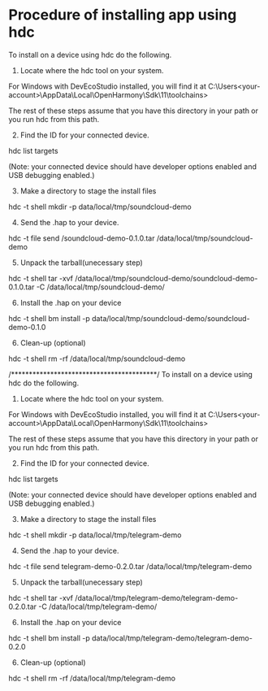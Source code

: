 # Procedure of installing app using hdc

To install on a device using hdc do the following.

1. Locate where the hdc tool on your system.

For Windows with DevEcoStudio installed, you will find it at C:\Users\<your-account>\AppData\Local\OpenHarmony\Sdk\11\toolchains>

The rest of these steps assume that you have this directory in your path or you run hdc from this path.

2. Find the ID for your connected device.

hdc list targets

(Note: your connected device should have developer options enabled and USB debugging enabled.)

3. Make a directory to stage the install files

hdc -t <your device id> shell mkdir -p data/local/tmp/soundcloud-demo

4. Send the .hap to your device.

hdc -t <your device id> file send <path-to>/soundcloud-demo-0.1.0.tar /data/local/tmp/soundcloud-demo

5. Unpack the tarball(unecessary step)

hdc -t <your device id> shell tar -xvf /data/local/tmp/soundcloud-demo/soundcloud-demo-0.1.0.tar -C /data/local/tmp/soundcloud-demo/

6. Install the .hap on your device

hdc -t <your device id> shell bm install -p data/local/tmp/soundcloud-demo/soundcloud-demo-0.1.0

6. Clean-up (optional)

hdc -t <your device id> shell rm -rf /data/local/tmp/soundcloud-demo


/*****************************************/
To install on a device using hdc do the following.

1. Locate where the hdc tool on your system.

For Windows with DevEcoStudio installed, you will find it at C:\Users\<your-account>\AppData\Local\OpenHarmony\Sdk\11\toolchains>

The rest of these steps assume that you have this directory in your path or you run hdc from this path.

2. Find the ID for your connected device.

hdc list targets

(Note: your connected device should have developer options enabled and USB debugging enabled.)

3. Make a directory to stage the install files

hdc -t <your device id> shell mkdir -p data/local/tmp/telegram-demo

4. Send the .hap to your device.

hdc -t <your device id> file send <path-to>telegram-demo-0.2.0.tar /data/local/tmp/telegram-demo

5. Unpack the tarball(unecessary step)

hdc -t <your device id> shell tar -xvf /data/local/tmp/telegram-demo/telegram-demo-0.2.0.tar -C /data/local/tmp/telegram-demo/

6. Install the .hap on your device

hdc -t <your device id> shell bm install -p data/local/tmp/telegram-demo/telegram-demo-0.2.0

6. Clean-up (optional)

hdc -t <your device id> shell rm -rf /data/local/tmp/telegram-demo
